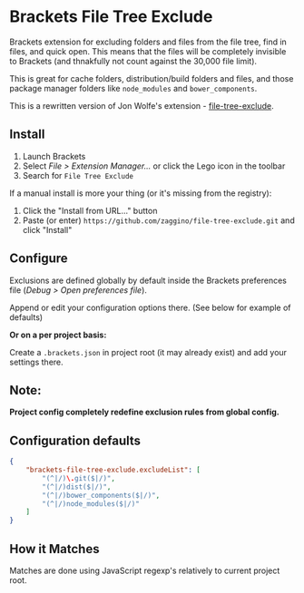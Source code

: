 Brackets File Tree Exclude
===============

Brackets extension for excluding folders and files from the file tree, find in files, and quick open. This means that the files will be completely invisible to Brackets (and thnakfully not count against the 30,000 file limit). 

This is great for cache folders, distribution/build folders and files, and those package manager folders like `node_modules` and `bower_components`.

This is a rewritten version of Jon Wolfe's extension - [file-tree-exclude](https://github.com/JonathanWolfe/file-tree-exclude).

Install
---------------

1. Launch Brackets
2. Select _File > Extension Manager..._ or click the Lego icon in the toolbar
3. Search for `File Tree Exclude`

If a manual install is more your thing (or it's missing from the registry):

1. Click the "Install from URL..." button
2. Paste (or enter) `https://github.com/zaggino/file-tree-exclude.git` and click "Install"

Configure
---------------

Exclusions are defined globally by default inside the Brackets preferences file (_Debug > Open preferences file_).

Append or edit your configuration options there. (See below for example of defaults)

**Or on a per project basis:**

Create a `.brackets.json` in project root (it may already exist) and add your settings there.

Note:
---------------

**Project config completely redefine exclusion rules from global config.**

Configuration defaults
---------------

```JSON
{
	"brackets-file-tree-exclude.excludeList": [
		"(^|/)\.git($|/)",
        "(^|/)dist($|/)",
        "(^|/)bower_components($|/)",
        "(^|/)node_modules($|/)"
    ]
}
```

How it Matches
---------------
Matches are done using JavaScript regexp's relatively to current project root.

